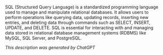 SQL (Structured Query Language) is a standardized programming language used to manage and manipulate relational databases. It allows users to perform operations like querying data, updating records, inserting new entries, and deleting data through commands such as SELECT, INSERT, UPDATE, and DELETE. SQL is essential for interacting with and managing data stored in relational database management systems (RDBMS) like MySQL, SQL Server, and PostgreSQL.

*This description was generated by ChatGPT*
